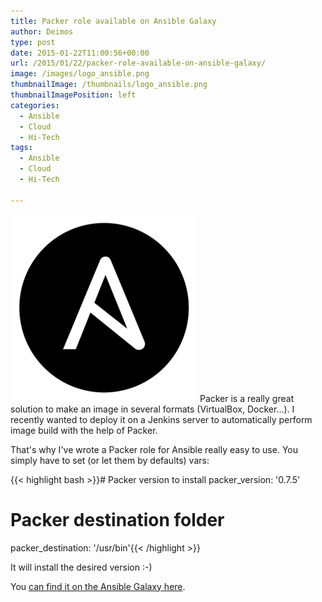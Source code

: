 ```yaml
---
title: Packer role available on Ansible Galaxy
author: Deimos
type: post
date: 2015-01-22T11:00:56+00:00
url: /2015/01/22/packer-role-available-on-ansible-galaxy/
image: /images/logo_ansible.png
thumbnailImage: /thumbnails/logo_ansible.png
thumbnailImagePosition: left
categories:
  - Ansible
  - Cloud
  - Hi-Tech
tags:
  - Ansible
  - Cloud
  - Hi-Tech

---
```

![ansible_logo](/images/logo_ansible.png)
Packer is a really great solution to make an image in several formats (VirtualBox, Docker...). I recently wanted to deploy it on a Jenkins server to automatically perform image build with the help of Packer.

That's why I've wrote a Packer role for Ansible really easy to use. You simply have to set (or let them by defaults) vars:

{{< highlight bash >}}# Packer version to install
packer_version: '0.7.5'
# Packer destination folder
packer_destination: '/usr/bin'{{< /highlight >}}

It will install the desired version :-)

You [can find it on the Ansible Galaxy here](https://galaxy.ansible.com/deimosfr/packer/).
